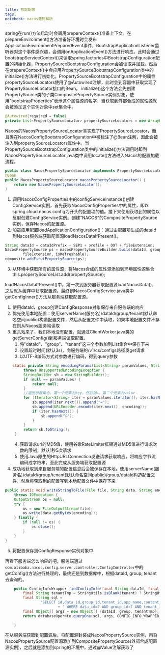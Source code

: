 ```yaml
---
title: 拉取配置
tags:
notebook: nacos源码解析
---
```

spring在run()方法启动时会调用prepareContext()准备上下文。在prepareEnvironment()方法准备好环境时会发布ApplicationEnvironmentPreparedEvent事件，BootstrapApplicationListener监听器对这个事件感兴趣，会调用onApplicationEvent()方法进行响应。此时会通过bootstrapServiceContext()来读取spring.factories中BootstrapConfiguration配置的初始化器，PropertySourceBootstrapConfiguration会被读取并加载。然后在prepareContext()中会应用PropertySourceBootstrapConfiguration类中的initialize()方法进行初始化。PropertySourceBootstrapConfiguration中的属性propertySourceLocators使用了@Autowired注解，此时会到容器中获取实现了PropertySourceLocator接口的Bean。
initialize()这个方法会先创建PropertySource类的子类CompositePropertySource实例对象，使用"bootstrapProperties"表示这个属性源的名字，当获取到外部合成的属性源就会被添加这个实例对象中set集合中。
```java
@Autowired(required = false)
private List<PropertySourceLocator> propertySourceLocators = new ArrayList<>();
```
Nacos的NacosPropertySourceLocator类实现了PropertySourceLocator，而且类在NacosConfigBootstrapConfiguration中被标注了@Bean注解，因此会被注入到propertySourceLocators属性中。当PropertySourceBootstrapConfiguration类中的initialize()方法调用时即到NacosPropertySourceLocator.java类中调用locate()方法进入Nacos的配置加载流程。
```java
public class NacosPropertySourceLocator implements PropertySourceLocator {}
@Bean
public NacosPropertySourceLocator nacosPropertySourceLocator() {
    return new NacosPropertySourceLocator();
}
```
1. 调用NacosConfigProperties中的configServiceInstance()创建ConfigService实例，首先获取NacosConfigProperties中的属性，即以spring.cloud.nacos.config为开头的配置项的值。接下来使用获取到的属性以反射创建ConfigService实例。创建"NACOS"的CompositePropertySource实例，保存Nacos的配置源。
2. 加载应用配置loadApplicationConfiguration()：通过由配置项生成的dataId到Nacos服务端获取配置源loadNacosDataIfPresent()。
```java
String dataId = dataIdPrefix + SEP1 + profile + DOT + fileExtension;
NacosPropertySource ps = nacosPropertySourceBuilder.build(dataId, group,
        fileExtension, isRefreshable);
composite.addFirstPropertySource(ps);
```
3. 从环境中获取所有的属性源，将Nacos合成的属性源添加到环境属性源集合this.propertySourceList.add(propertySource);  

loadNacosDataIfPresent()中，第一次到服务器获取配置源loadNacosData()，之后就从缓存中获取配置源，最终到NacosConfigService.java类中getConfigInner()方法从服务端获取配置源。
1. 使用dataId、group创建ConfigResponse对象保存来自服务端的响应
2. 优先使用本地配置：使用serverName(服务名)/dataId/group/tenant(默认命名空间public)构造配置文件，然后从配置文件中读取，如果本地配置文件不存在则从Nacos服务端读取
3. 重头戏来了，我们本地没有配置，就通过ClientWorker.java类的getServerConfig()到服务端读取配置。
   1. 将"dataId"、"group"、"tenant"这三个参数加到List<String>集合中保存下来
   2. 设置超时时间(默认3s)，向服务端的/v1/cs/configs路径发get请求
   3. 以UTF-8编码方式对参数进行编码，得到query参数
   ```java
   static private String encodingParams(List<String> paramValues, String encoding)
        throws UnsupportedEncodingException {
        StringBuilder sb = new StringBuilder();
        if (null == paramValues) {
            return null;
        }
        //遍历参数集合，第一个元素为key，然后加=，第二个元素为value
        for (Iterator<String> iter = paramValues.iterator(); iter.hasNext(); ) {
            sb.append(iter.next()).append("=");
            sb.append(URLEncoder.encode(iter.next(), encoding));
            if (iter.hasNext()) {
                sb.append("&");
            }
        }
        return sb.toString();
    }
   ```
   4. 获取请求url的MD5值，使用谷歌RateLimiter框架通过MD5值进行请求次数的限制，默认1秒5次请求
   5. 使用Java原生的HttpURLConnection发送请求获取响应，将响应字节流编码成字符串，至此完成从服务端获取配置源
4. 成功地获取到来自服务端的配置信息后会被保存在本地，使用serverName(服务名)/dataId/group/tenant(默认命名空间public)/group/dataId构造配置文件，然后将获取到的配置写到本地配置文件中保存下来
```java
public static void writeStringToFile(File file, String data, String encoding)
    throws IOException {
    OutputStream os = null;
    try {
        os = new FileOutputStream(file);
        os.write(data.getBytes(encoding));
    } finally {
        if (null != os) {
            os.close();
        }
    }
}
```
5. 将配置保存到ConfigResponse实例对象中  

再看下服务端怎么响应的吧，服务端通过`com.alibaba.nacos.config.server.controller.ConfigController`中的getConfig()方法进行处理的，最终还是到数据库中，根据dataId, group, tenant去查询的。
```java
    public ConfigInfoWrapper findConfigInfo(final String dataId, final String group, final String tenant) {
        final String tenantTmp = StringUtils.isBlank(tenant) ? StringUtils.EMPTY : tenant;
        final String sql =
                "SELECT id,data_id,group_id,tenant_id,app_name,content,md5,type,encrypted_data_key FROM config_info "
                        + " WHERE data_id=? AND group_id=? AND tenant_id=?";
        final Object[] args = new Object[] {dataId, group, tenantTmp};
        return databaseOperate.queryOne(sql, args, CONFIG_INFO_WRAPPER_ROW_MAPPER);
        
    }
```
在从服务端获取到配置源后，将配置源封装成NacosPropertySource实例，再将NacosPropertySource配置源添加到CompositePropertySource(外部合成配置源实例)，之后就是添加到spring的环境中，通过@Value注解获取了
